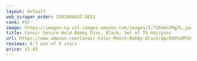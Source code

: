 ```yaml
---
layout: default 
﻿web_scraper_order: 1582906437-5611
rank: #93
image: https://images-na.ssl-images-amazon.com/images/I/71RnKn7Mg7L.jpg
title: Conair Secure Hold Bobby Pins, Black, Set of 75 Hairpins
url: https://www.amazon.com/Conair-Color-Match-Bobby-Black/dp/B005GMY26K/ref=zg_mw_beauty_93?_encoding=UTF8&psc=1&refRID=YYBFCP7S84ZRSDXVY198
reviews: 4.7 out of 5 stars
price: $2.43 
---
```

